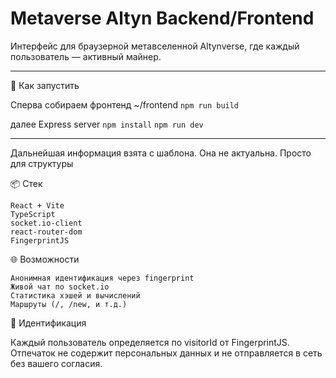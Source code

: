 # Metaverse Altyn Backend/Frontend

Интерфейс для браузерной метавселенной Altynverse, где каждый пользователь — активный майнер.

------------


🚀 Как запустить

Сперва собираем фронтенд
~/frontend 
`npm run build`


далее Express server
`npm install`
`npm run dev`

------------

Дальнейшая информация взята с шаблона. Она не актуальна. Просто для структуры

📦 Стек

    React + Vite
    TypeScript
    socket.io-client
    react-router-dom
    FingerprintJS


🌐 Возможности

    Анонимная идентификация через fingerprint
    Живой чат по socket.io
    Статистика хэшей и вычислений
    Маршруты (/, /new, и т.д.)

🧠 Идентификация

Каждый пользователь определяется по visitorId от FingerprintJS. Отпечаток не содержит персональных данных и не отправляется в сеть без вашего согласия.